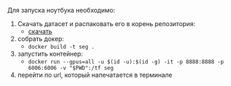 Для запуска ноутбука необходимо:
1. Скачать датасет и распаковать его в корень репозитория:
    - [скачать](https://drive.google.com/file/d/1hUEME2OEjQKiA2xdpztwYFS3A_TtD_6M/view)
2. собрать докер: 
    - `docker build -t seg .`
3. запустить контейнер: 
    - `docker run --gpus=all -u $(id -u):$(id -g) -it -p 8888:8888 -p 6006:6006 -v "$PWD":/tf seg`
4. перейти по url, который напечатается в терминале 